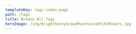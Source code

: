 ```yaml
---
templateKey: tags-index-page
path: /tags
title: Browse All Tags
heroImage: /img/BrightSunnySnowyMountainsWtih3Hikers.jpg
---
```


